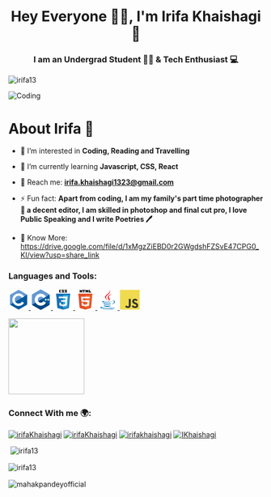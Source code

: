 <h1 align="center"> Hey Everyone 👋🏻, I'm Irifa Khaishagi 🦋</h1>
<h3 align="center">I am an Undergrad Student 👩‍🎓 & Tech Enthusiast  💻</h3>
<p align="left"> <img src="https://komarev.com/ghpvc/?username=irifa13&label=Profile%20views&color=0e75b6&style=flat" alt="irifa13" /> </p>
<img align="centre" alt="Coding" width="400" src="https://user-images.githubusercontent.com/59734313/157189039-c09b3e38-9f42-42c0-ab54-14f1574190a7.gif">


# About Irifa 🌷

- 👀 I’m interested in **Coding, Reading and Travelling**

- 🌱 I’m currently learning **Javascript, CSS, React**
  
- 📧 Reach me: **irifa.khaishagi1323@gmail.com**
  
- ⚡ Fun fact: **Apart from coding, I am my family's part time photographer 📸 a decent editor, I am skilled in photoshop and final cut pro, I love Public Speaking and I write Poetries 🖊️**

- 🫧 Know More: https://drive.google.com/file/d/1xMgzZiEBD0r2GWgdshFZSvE47CPG0_KI/view?usp=share_link


<h3 align="left">Languages and Tools:</h3>
<p align="left"> <a href="https://www.cprogramming.com/" target="_blank" rel="noreferrer"> 
<img src="https://raw.githubusercontent.com/devicons/devicon/master/icons/c/c-original.svg" alt="c" width="40" height="40"/> </a> <a href="https://www.w3schools.com/cpp/" target="_blank" rel="noreferrer"> <img src="https://raw.githubusercontent.com/devicons/devicon/master/icons/cplusplus/cplusplus-original.svg" alt="cplusplus" width="40" height="40"/> </a> <a href="https://www.w3schools.com/css/" target="_blank" rel="noreferrer"> <img src="https://raw.githubusercontent.com/devicons/devicon/master/icons/css3/css3-original-wordmark.svg" alt="css3" width="40" height="40"/> </a> <a href="https://www.w3.org/html/" target="_blank" rel="noreferrer"> <img src="https://raw.githubusercontent.com/devicons/devicon/master/icons/html5/html5-original-wordmark.svg" alt="html5" width="40" height="40"/> </a> <a href="https://www.java.com" target="_blank" rel="noreferrer"> 
  <img src="https://raw.githubusercontent.com/devicons/devicon/master/icons/java/java-original.svg" alt="java" width="40" height="40"/> </a> <a href="https://developer.mozilla.org/en-US/docs/Web/JavaScript" target="_blank" rel="noreferrer"> <img src="https://raw.githubusercontent.com/devicons/devicon/master/icons/javascript/javascript-original.svg" alt="javascript" width="40" height="40"/> </a> 
</p>


<a href="https://github.com/sponsors/M0nica"><img align="centre" width="150" height="150" src="https://github.com/M0nica/M0nica/blob/main/octomonica/m0nica-octocat-rotating.gif?raw=true"></a>

<h3 align="left">Connect With me  🌍: </h3>
<p align="left">
<a href="https://linkedin.com/in/irifaKhaishagi" target="blank"><img align="center" src="https://raw.githubusercontent.com/rahuldkjain/github-profile-readme-generator/master/src/images/icons/Social/linked-in-alt.svg" alt="irifaKhaishagi" height="30" width="40" /></a>
<a href="https://www.leetcode.com/irifaKhaishagi" target="blank"><img align="center" src="https://raw.githubusercontent.com/rahuldkjain/github-profile-readme-generator/master/src/images/icons/Social/leet-code.svg" alt="irifaKhaishagi" height="30" width="40" /></a>
<a href="https://discord.gg/irifakhaishagi" target="blank"><img align="center" src="https://raw.githubusercontent.com/rahuldkjain/github-profile-readme-generator/master/src/images/icons/Social/discord.svg" alt="irifakhaishagi" height="30" width="40" /></a>
<a href="https://twitter.com/IKhaishagi" target="blank"><img align="center" src="https://raw.githubusercontent.com/rahuldkjain/github-profile-readme-generator/master/src/images/icons/Social/twitter.svg" alt="IKhaishagi" height="30" width="40" /></a>
</p>


<p>&nbsp;<img align="center" src="https://github-readme-stats.vercel.app/api?username=irifa13&show_icons=true&locale=en" alt="irifa13" /></p>

<p><img align="center" src="https://github-readme-streak-stats.herokuapp.com/?user=irifa13&" alt="irifa13"/>
</p>
<p><img align="center" src="https://github-readme-streak-stats.herokuapp.com/?user=mahakpandeyofficial&" alt="mahakpandeyofficial" /></p>



